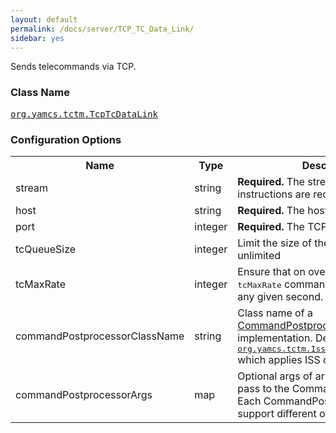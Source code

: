 ```yaml
---
layout: default
permalink: /docs/server/TCP_TC_Data_Link/
sidebar: yes
---
```


Sends telecommands via TCP.

### Class Name
[<tt>org.yamcs.tctm.TcpTcDataLink</tt>](https://www.yamcs.org/yamcs/javadoc/index.html?org/yamcs/tctm/TcpTcDataLink.html)


### Configuration Options

<table class="inline">
  <tr>
    <th>Name</th>
    <th>Type</th>
    <th>Description</th>
  </tr>
  <tr>
    <td class="code">stream</td>
    <td class="code">string</td>
    <td><b>Required.</b> The stream where command instructions are received</td>
  </tr>
  <tr>
    <td class="code">host</td>
    <td class="code">string</td>
    <td><strong>Required.</strong> The host of the TC provider</td>
  </tr>

  <tr>
    <td class="code">port</td>
    <td class="code">integer</td>
    <td><strong>Required.</strong> The TCP port to connect to</td>
  </tr>

  <tr>
    <td class="code">tcQueueSize</td>
    <td class="code">integer</td>
    <td>Limit the size of the queue. Default: unlimited</td>
  </tr>

  <tr>
    <td class="code">tcMaxRate</td>
    <td class="code">integer</td>
    <td>Ensure that on overage no more than <tt>tcMaxRate</tt> commands are issued during any given second. Default: unspecified</td>
  </tr>

  <tr>
    <td class="code">commandPostprocessorClassName</td>
    <td class="code">string</td>
    <td>
      Class name of a <a href="https://www.yamcs.org/yamcs/javadoc/index.html?org/yamcs/tctm/CommandPostprocessor.html">CommandPostprocessor</a> implementation. Default is <a href="https://www.yamcs.org/yamcs/javadoc/index.html?org/yamcs/tctm/IssCommandPostprocessor.html"><tt>org.yamcs.tctm.IssCommandPostProcessor</tt></a> which applies ISS conventions.
    </td>
  </tr>

  <tr>
    <td class="code">commandPostprocessorArgs</td>
    <td class="code">map</td>
    <td>
      Optional args of arbitrary complexity to pass to the CommandPostprocessor. Each CommandPostprocessor may support different options.
    </td>
  </tr>
</table>
